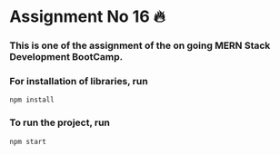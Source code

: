 <h1>Assignment No 16 🔥</h1>

<h3>This is one of the assignment of the on going MERN Stack Development BootCamp.</h3>

### For installation of libraries, run 
    npm install

### To run the project, run
    npm start
